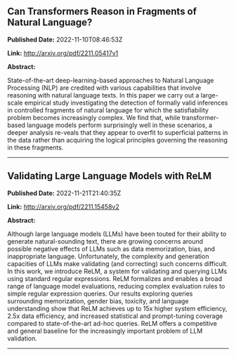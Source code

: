 ## Can Transformers Reason in Fragments of Natural Language?

**Published Date:** 2022-11-10T08:46:53Z

**Link:** http://arxiv.org/pdf/2211.05417v1

**Abstract:**

  State-of-the-art deep-learning-based approaches to Natural Language
Processing (NLP) are credited with various capabilities that involve reasoning
with natural language texts. In this paper we carry out a large-scale empirical
study investigating the detection of formally valid inferences in controlled
fragments of natural language for which the satisfiability problem becomes
increasingly complex. We find that, while transformer-based language models
perform surprisingly well in these scenarios, a deeper analysis re-veals that
they appear to overfit to superficial patterns in the data rather than
acquiring the logical principles governing the reasoning in these fragments.


---

## Validating Large Language Models with ReLM

**Published Date:** 2022-11-21T21:40:35Z

**Link:** http://arxiv.org/pdf/2211.15458v2

**Abstract:**

  Although large language models (LLMs) have been touted for their ability to
generate natural-sounding text, there are growing concerns around possible
negative effects of LLMs such as data memorization, bias, and inappropriate
language. Unfortunately, the complexity and generation capacities of LLMs make
validating (and correcting) such concerns difficult. In this work, we introduce
ReLM, a system for validating and querying LLMs using standard regular
expressions. ReLM formalizes and enables a broad range of language model
evaluations, reducing complex evaluation rules to simple regular expression
queries. Our results exploring queries surrounding memorization, gender bias,
toxicity, and language understanding show that ReLM achieves up to 15x higher
system efficiency, 2.5x data efficiency, and increased statistical and
prompt-tuning coverage compared to state-of-the-art ad-hoc queries. ReLM offers
a competitive and general baseline for the increasingly important problem of
LLM validation.


---

